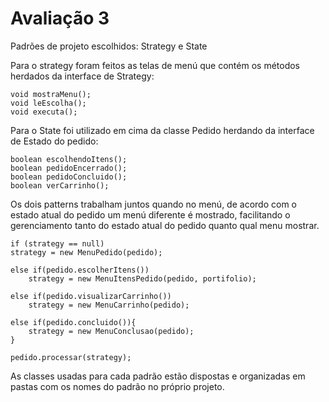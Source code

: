 # Avaliação 3 

Padrões de projeto escolhidos: Strategy e State

Para o strategy foram feitos as telas de menú que contém os métodos herdados da interface de Strategy:

    void mostraMenu();
    void leEscolha();
    void executa();

Para o State foi utilizado em cima da classe Pedido herdando da interface de Estado do pedido:

    boolean escolhendoItens();
    boolean pedidoEncerrado();
    boolean pedidoConcluido();
    boolean verCarrinho();

Os dois patterns trabalham juntos quando no menú, de acordo com o estado atual do pedido um menú diferente é mostrado, facilitando o gerenciamento tanto do estado atual do pedido quanto qual menu mostrar.

    if (strategy == null)
    strategy = new MenuPedido(pedido);

    else if(pedido.escolherItens())
        strategy = new MenuItensPedido(pedido, portifolio);

    else if(pedido.visualizarCarrinho())
        strategy = new MenuCarrinho(pedido);

    else if(pedido.concluido()){
        strategy = new MenuConclusao(pedido);
    }

    pedido.processar(strategy);

As classes usadas para cada padrão estão dispostas e organizadas em pastas com os nomes do padrão no próprio projeto.